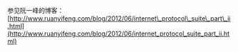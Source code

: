 参见阮一峰的博客：[http://www.ruanyifeng.com/blog/2012/06/internet\_protocol\_suite\_part\_ii.html](http://www.ruanyifeng.com/blog/2012/06/internet_protocol_suite_part_ii.html)

